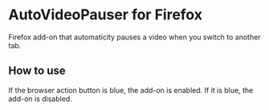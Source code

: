 # AutoVideoPauser for Firefox
Firefox add-on that automaticity pauses a video when you switch to another tab.

## How to use
If the browser action button is blue, the add-on is enabled.
If it is blue, the add-on is disabled.